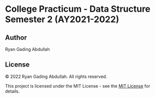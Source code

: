 # College Practicum - Data Structure Semester 2 (AY2021-2022)

## Author

Ryan Gading Abdullah

## License

&copy; 2022 Ryan Gading Abdullah. All rights reserved.

This project is licensed under the MIT License - see the [MIT License](LICENSE) for details.
